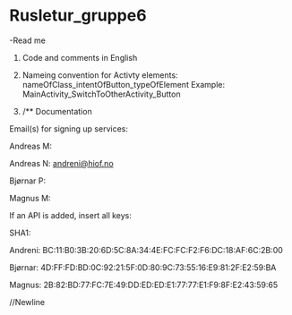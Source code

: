 # Rusletur_gruppe6

-Read me



1. Code and comments in English

2. Nameing convention for Activty elements:
            nameOfClass_intentOfButton_typeOfElement
      Example: MainActivity_SwitchToOtherActivity_Button 
      
3. /** Documentation

Email(s) for signing up services:

Andreas M:

Andreas N: andreni@hiof.no

Bjørnar P:

Magnus M:
    

If an API is added, insert all keys:

SHA1:


Andreni: 	BC:11:B0:3B:20:6D:5C:8A:34:4E:FC:FC:F2:F6:DC:18:AF:6C:2B:00

Bjørnar: 	4D:FF:FD:BD:0C:92:21:5F:0D:80:9C:73:55:16:E9:81:2F:E2:59:BA

Magnus:		2B:82:BD:77:FC:7E:49:DD:ED:ED:E1:77:77:E1:F9:8F:E2:43:59:65

//Newline
